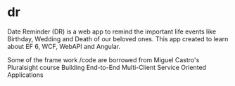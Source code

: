 # dr
Date Reminder (DR) is a web app to remind the important life events like Birthday, Wedding and Death of our beloved ones.
This app created to learn about EF 6, WCF, WebAPI and Angular.

Some of the frame work /code are borrowed from Miguel Castro's Pluralsight course  Building End-to-End Multi-Client Service Oriented Applications


